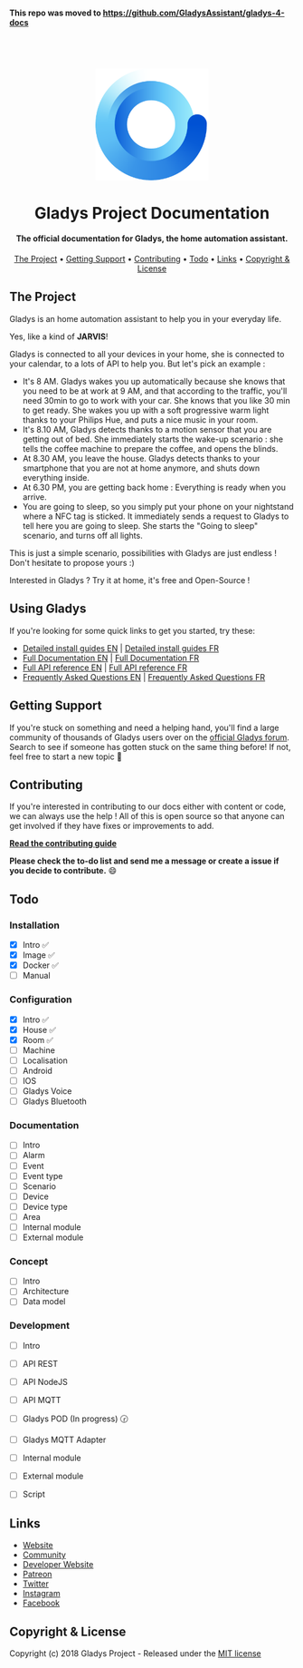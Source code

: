 
#### **This repo was moved to https://github.com/GladysAssistant/gladys-4-docs**


<h1 align="center">
  <br>
	<img src="https://raw.githubusercontent.com/MathieuAndrade/documentation.gladysassistant.com.jekyll/master/assets/image/logo.png" width="200">
  <br>
  <br>
  Gladys Project Documentation
</h1>

<h4 align="center">The official documentation for Gladys, the home automation assistant.</h4>

<p align="center">
	
</p>

<p align="center">
  <a href="#the-project">The Project</a> •
  <a href="#getting-support">Getting Support</a> •
  <a href="#contributing">Contributing</a> •
  <a href="#todo">Todo</a> •
  <a href="#links">Links</a> •
  <a href="#copyright--license">Copyright & License</a> 
</p>


## The Project

Gladys is an home automation assistant to help you in your everyday life.

Yes, like a kind of  **JARVIS**!

Gladys is connected to all your devices in your home, she is connected to your calendar, to a lots of API to help you. But let's pick an example :

-   It's 8 AM. Gladys wakes you up automatically because she knows that you need to be at work at 9 AM, and that according to the traffic, you'll need 30min to go to work with your car. She knows that you like 30 min to get ready. She wakes you up with a soft progressive warm light thanks to your Philips Hue, and puts a nice music in your room.
-   It's 8.10 AM, Gladys detects thanks to a motion sensor that you are getting out of bed. She immediately starts the wake-up scenario : she tells the coffee machine to prepare the coffee, and opens the blinds.
-   At 8.30 AM, you leave the house. Gladys detects thanks to your smartphone that you are not at home anymore, and shuts down everything inside.
-   At 6.30 PM, you are getting back home : Everything is ready when you arrive.
-   You are going to sleep, so you simply put your phone on your nightstand where a NFC tag is sticked. It immediately sends a request to Gladys to tell here you are going to sleep. She starts the "Going to sleep" scenario, and turns off all lights.

This is just a simple scenario, possibilities with Gladys are just endless ! Don't hesitate to propose yours :)

Interested in Gladys ? Try it at home, it's free and Open-Source !

## Using Gladys

If you're looking for some quick links to get you started, try these:

- [Detailed install guides EN](https://mathieuandrade.github.io/documentation.gladysassistant.com.jekyll/en/installation#image) | [Detailed install guides FR](https://mathieuandrade.github.io/documentation.gladysassistant.com.jekyll/fr/installation#image)
- [Full Documentation EN](https://mathieuandrade.github.io/documentation.gladysassistant.com.jekyll/en/documentation) | [Full Documentation FR](https://mathieuandrade.github.io/documentation.gladysassistant.com.jekyll/fr/documentation)
- [Full API reference EN](https://mathieuandrade.github.io/documentation.gladysassistant.com.jekyll/en/development#api) | [Full API reference FR](https://mathieuandrade.github.io/documentation.gladysassistant.com.jekyll/fr/development#api)
- [Frequently Asked Questions EN](https://mathieuandrade.github.io/documentation.gladysassistant.com.jekyll/en/faq/) | [Frequently Asked Questions FR](https://mathieuandrade.github.io/documentation.gladysassistant.com.jekyll/fr/faq/) 

## Getting Support

If you're stuck on something and need a helping hand, you'll find a large community of thousands of Gladys users over on the [official Gladys forum](https://community.gladysassistant.com/). Search to see if someone has gotten stuck on the same thing before! If not, feel free to start a new topic 🤗


## Contributing

If you're interested in contributing to our docs either with content or code, we can always use the help ! All of this is open source so that anyone can get involved if they have fixes or improvements to add.

**[Read the contributing guide](https://github.com/MathieuAndrade/documentation.gladysassistant.com.jekyll/blob/master/.github/CONTRIBUTING.md)**

**Please check the to-do list and send me a message or create a issue if you decide to contribute.** 😄


## Todo

### Installation

- [x] Intro ✅
- [x] Image ✅
- [x] Docker ✅
- [ ] Manual

### Configuration

- [x] Intro ✅
- [x] House ✅
- [x] Room ✅
- [ ] Machine
- [ ] Localisation
- [ ] Android
- [ ] IOS
- [ ] Gladys Voice
- [ ] Gladys Bluetooth

### Documentation

- [ ] Intro
- [ ] Alarm
- [ ] Event
- [ ] Event type
- [ ] Scenario
- [ ] Device
- [ ] Device type
- [ ] Area
- [ ] Internal module
- [ ] External module

### Concept

- [ ] Intro
- [ ] Architecture
- [ ] Data model

### Development

- [ ] Intro
- [ ] API REST
- [ ] API NodeJS
- [ ] API MQTT
- [ ] Gladys POD (In progress) 🕝
- [ ] Gladys MQTT Adapter
- [ ] Internal module
- [ ] External module
- [ ] Script


## Links

-  [Website](https://gladysassistant.com)
-  [Community](https://community.gladysassistant.com/)
-  [Developer Website](https://developer.gladysassistant.com)
-  [Patreon](https://www.patreon.com/gladysassistant/overview)
-  [Twitter](https://twitter.com/gladysassistant)
-  [Instagram](https://www.instagram.com/gladysassistant/)
-  [Facebook](https://www.facebook.com/gladysassistant)

 
## Copyright & License

Copyright (c) 2018 Gladys Project - Released under the [MIT license](https://github.com/MathieuAndrade/documentation.gladysassistant.com.jekyll/blob/master/LICENSE)
